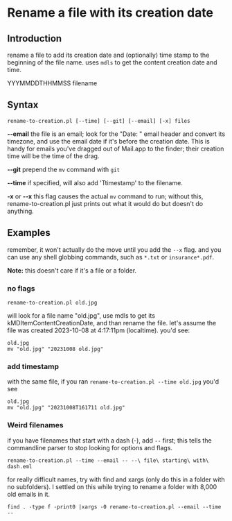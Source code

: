 # Rename a file with its creation date

## Introduction

rename a file to add its creation date and (optionally) time stamp to the beginning of the file name. uses `mdls` to get the content creation date and time.

YYYMMDDTHHMMSS filename

## Syntax

```shell
rename-to-creation.pl [--time] [--git] [--email] [-x] files
```

**--email** the file is an email; look for the "Date: " email header and convert its timezone, and use the email date if it's before the creation date. This is handy for emails you've dragged out of Mail.app to the finder; their creation time will be the time of the drag.

**--git** prepend the `mv` command with `git`

**--time** if specified, will also add 'Ttimestamp' to the filename.

**-x** or **--x** this flag causes the actual `mv` command to run; without this, rename-to-creation.pl just prints out what it would do but doesn't do anything.

## Examples

remember, it won't actually do the move until you add the `--x` flag. and you can use any shell globbing commands, such as `*.txt` or `insurance*.pdf`.

**Note:** this doesn't care if it's a file or a folder. 

### no flags

```shell
rename-to-creation.pl old.jpg
```

will look for a file name "old.jpg", use mdls to get its kMDItemContentCreationDate, and than rename the file. let's assume the file was created 2023-10-08 at 4:17:11pm (localtime). you'd see:

```shell
old.jpg
mv "old.jpg" "20231008 old.jpg"
```

### add timestamp

with the same file, if you ran `rename-to-creation.pl --time old.jpg` you'd see

```shell
old.jpg
mv "old.jpg" "20231008T161711 old.jpg"
```

### Weird filenames

if you have filenames that start with a dash (-), add `--` first; this tells the commandline parser to stop looking for options and flags.

```shell
rename-to-creation.pl --time --email -- --\ file\ starting\ with\ dash.eml
```

for really difficult names, try with find and xargs (only do this in a folder with no subfolders). I settled on this while trying to rename a folder with 8,000 old emails in it.

```shell
find . -type f -print0 |xargs -0 rename-to-creation.pl --email --time --
```


